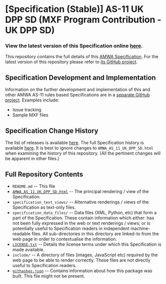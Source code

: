 # **[Specification (Stable)]** AS-11 UK DPP SD (MXF Program Contribution - UK DPP SD)

### **View the latest version of this Specification online [here](https://amwa-tv.github.io/AS-11_UK_DPP_SD/AMWA_AS_11_UK_DPP_SD.html)**.

This repository contains the full details of this [AMWA Specification](https://www.amwa.tv/as-11-uk-dpp-sd/). For the latest version of this repository please refer to [its GitHub project](https://github.com/AMWA-TV/AS-11_UK_DPP_SD/).

## Specification Development and Implementation

Information on the further development and implementation of this and other AMWA AS-11 rules based Specifications are in a [separate GitHub project](https://github.com/AMWA-TV/AS-11_Overview/). Examples include:

* Issue tracking
* Sample MXF files

## Specification Change History

The list of releases is available [here](https://github.com/AMWA-TV/AS-11_UK_DPP_SD/releases). The full Specification history is available [here](https://github.com/AMWA-TV/AS-11_UK_DPP_SD/commits). It is best to ignore changes to `AMWA_AS_11_UK_DPP_SD.html` when examining the history of this repository. (All the pertinent changes will be apparent in other files.)

## Full Repository Contents

* `README.md` -- This file
* [`AMWA_AS_11_UK_DPP_SD.html`](AMWA_AS_11_UK_DPP_SD.html) -- The principal rendering / view of the Specification.
* `specification_text_views/` -- Alternative renderings / views of the Specification as text-only files.
* `specification_data_files/` -- Data files (XML, Python, etc) that form a part of the Specification. These contain information which either: has not been fully expressed in the web or text renderings / views; or is potentially useful to Specification readers in independent machine-readable files. All sub-directories in this directory are linked-to from the web page in order to contextualise the information.
* [`LICENSE.txt`](LICENSE.txt) -- Details the license terms under which this Specification is made available.
* `include/` -- A directory of files (images, JavaScript etc) required by the web page to be able to render correctly. These files are not directly useful to Specification readers.
* [`githashes.json`](githashes.json) -- Contains information about how this package was built. This file might not be present.